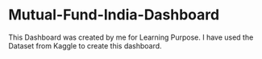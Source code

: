 # Mutual-Fund-India-Dashboard
This Dashboard was created by me for Learning Purpose. I have used the Dataset from Kaggle to create this dashboard.
